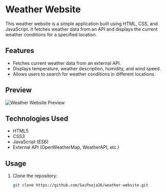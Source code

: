 
# Weather Website

This weather website is a simple application built using HTML, CSS, and JavaScript. It fetches weather data from an API and displays the current weather conditions for a specified location.

## Features

- Fetches current weather data from an external API.
- Displays temperature, weather description, humidity, and wind speed.
- Allows users to search for weather conditions in different locations.

## Preview

![Weather Website Preview](weather-website-preview.png)

## Technologies Used

- HTML5
- CSS3
- JavaScript (ES6)
- External API (OpenWeatherMap, WeatherAPI, etc.)

## Usage

1. Clone the repository:

   ```bash
   git clone https://github.com/SaiPooja26/weather-website.git
